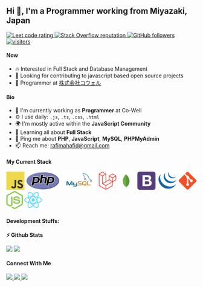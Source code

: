 ## Hi 👋, I'm a Programmer working from Miyazaki, Japan

<p align="left">
  <a href="https://leetcode.com/rafimahafid/">
    <img src="https://cp-logo.vercel.app/leetcode/rafimahafid" alt="Leet code rating" />
  </a>
 
  <a href="https://stackoverflow.com/users/14045437/rafi-mahafid">
    <img alt="Stack Overflow reputation" src="https://img.shields.io/stackexchange/stackoverflow/r/5921662?color=orange&label=reputation&logo=stackoverflow">
  </a>
  <a href="https://github.com/Maestro-Apollo?tab=followers">
    <img alt="GitHub followers" src="https://img.shields.io/github/followers/Maestro-Apollo?color=green&logo=github">
  </a>
  <a href="https://github.com/Maestro-Apollo/">
    <img src="https://komarev.com/ghpvc/?username=Maestro-Apollo" alt="visitors" />
  </a>

</p>

#### Now

- :fire: Interested in Full Stack and Database Management
- :calendar: Looking for contributing to javascript based open source projects
- :office: Programmer at [株式会社コウェル](https://www.co-well.jp/)

#### Bio

- 🏢 I'm currently working as **Programmer** at Co-Well
- ⚙️ I use daily: `.js`, `.ts`, `.css`, `.html`
- 🌍 I'm mostly active within the **JavaScript Community**
- 🌱 Learning all about **Full Stack**
- 💬 Ping me about **PHP**, **JavaScript**, **MySQL**, **PHPMyAdmin**
- 📫 Reach me: rafimahafid@gmail.com

#### My Current Stack

<img height="48" src="img/js_logo.svg" alt="javascript"> <img height="48" src="img/new-php-logo.svg" alt="php"> <img height="48" src="img/mysql-ar21.svg" alt="mysql"> <img height="48" src="img/laravel-2.svg" alt="laravel"> <img height="48" src="img/mongodb-icon-1.svg" alt="mongodb"> <img height="48" src="img/bootstrap-4.svg" alt="bootstrap4"> <img height="48" src="img/jquery-4.svg" alt="jquery"> <img height="48" src="img/git-original.svg" alt="git"> <img height="48" src="img/nodejs-icon.svg" alt="nodejs"> <img height="48" src="img/react-original.svg" alt="react">

#### Development Stuffs:

<b>⚡ Github Stats</b>

<p float="left">
<img height="180em" src="https://github-readme-stats.vercel.app/api?username=Maestro-Apollo&show_icons=true&hide_border=true&&count_private=true&include_all_commits=true" /> 
<img height="180em" src="https://github-readme-stats.vercel.app/api/top-langs/?username=Maestro-Apollo&show_icons=true&hide_border=true&layout=compact&langs_count=8"/>
</p>

<!-- <b>&#128200; Competitive Programming</b>

<p float="left">
<img height="273em" src="https://leetcard.jacoblin.cool/rafimahafid?theme=light&font=Karma&ext=contest" />

</p> -->

<!-- #### Recent Activity

<p><b> &#9749; Latest Medium Blogs</b></p>

<a target="_blank" href="https://github-readme-medium-recent-article.vercel.app/medium/@sudiptob2/0"><img src="https://github-readme-medium-recent-article.vercel.app/medium/@sudiptob2/0" alt="Latest medium article">

<a target="_blank" href="https://github-readme-medium-recent-article.vercel.app/medium/@sudiptob2/1"><img src="https://github-readme-medium-recent-article.vercel.app/medium/@sudiptob2/1" alt="Latest medium article"> </a> -->

#### Connect With Me

<p left="center">
<a href="https://www.linkedin.com/in/rafi-mahafid/">
  <img src="https://img.shields.io/badge/linkedin-%230077B5.svg?&style=for-the-badge&logo=linkedin&logoColor=white" height=25>
</a> 
<a href="https://www.facebook.com/profile.php?id=100011336448086">
  <img src="https://img.shields.io/badge/Facebook-1877F2?style=for-the-badge&logo=facebook&logoColor=white" height=25>
</a>
<a href="mailto:rafimahafid@gmail.com">
  <img src="https://img.shields.io/badge/Gmail-D14836?style=for-the-badge&logo=gmail&logoColor=white" height=25>
</a>
</p>
